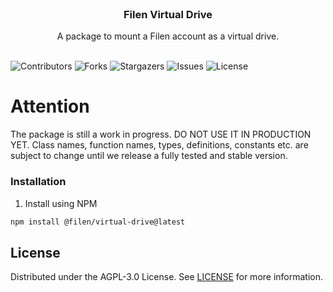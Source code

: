 <br/>
<p align="center">
  <h3 align="center">Filen Virtual Drive</h3>

  <p align="center">
    A package to mount a Filen account as a virtual drive.
    <br/>
    <br/>
  </p>
</p>

![Contributors](https://img.shields.io/github/contributors/FilenCloudDienste/filen-virtual-drive?color=dark-green) ![Forks](https://img.shields.io/github/forks/FilenCloudDienste/filen-virtual-drive?style=social) ![Stargazers](https://img.shields.io/github/stars/FilenCloudDienste/filen-virtual-drive?style=social) ![Issues](https://img.shields.io/github/issues/FilenCloudDienste/filen-virtual-drive) ![License](https://img.shields.io/github/license/FilenCloudDienste/filen-virtual-drive)

# Attention

The package is still a work in progress. DO NOT USE IT IN PRODUCTION YET. Class names, function names, types, definitions, constants etc. are subject to change until we release a fully tested and stable version.

### Installation

1. Install using NPM

```sh
npm install @filen/virtual-drive@latest
```

## License

Distributed under the AGPL-3.0 License. See [LICENSE](https://github.com/FilenCloudDienste/filen-virtual-drive/blob/main/LICENSE.md) for more information.
